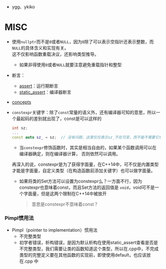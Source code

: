 + ygg、ykiko

# MISC

+ 使用`nullptr`而不是`0`或者`NULL`，因为`0`除了可以表示空指针还表示整数，而`NULL`的具体含义和实现有关。  
	这不仅影响函数重载决议，还影响类型推导。
	+ 如果非得使用`0`或者`NULL`就要注意避免重载指针和整型

+ 断言：
	+ [assert](https://en.cppreference.com/w/cpp/language/aggregate_initialization)：运行期断言
	+ [static_assert](https://en.cppreference.com/w/cpp/language/static_assert)：编译器断言

+ [concepts](https://en.cppreference.com/w/cpp/language/constraints)

+ `constexpr`关键字：除了`const`常量的语义外，还有编译器可知的意思，所以一个最起码的差别就出现了，const是可以这样的
	```cpp
	int sz;
	...
	const auto sz_ = sz;  // 没有问题，这里仅仅表示sz_不在可变，而不能不需要它在编译器都知道，但是constexpr可不行。
	```

	+ 当`constexpr`修饰函数时，其实是相当自由的，如果某个函数调用可以在编译器确定，则在编译器计算， 否则依然可以调用。 

	再深入的说，constexpr是为了获得字面量，在C++14中，可不仅是内置类型才能是字面量，自定义类型（在构造函数前添加关键字）也可以做字面量。

	+ 如果将类的Set方法可以设置为constexpr么？一方面不行，因为constexpr也意味着const，而且Set方法的返回值是 `void`，void可不是一个字面量，但是这两个限制在C++14中被放开
		>意思是constexpr不意味着const？

### Pimpl惯用法

+ Pimpl（pointer to implementation）惯用法
	+ 不完整类型
	+ 初学者错误，析构错误，是因为默认析构在使用static_assert查看是否是不完整类型，我们需要让类的函数知道这个类型，所以在.cpp中，不完成类型的完整定义要在其他函数的实现前，即使使用default，也应该放在.cpp 中

